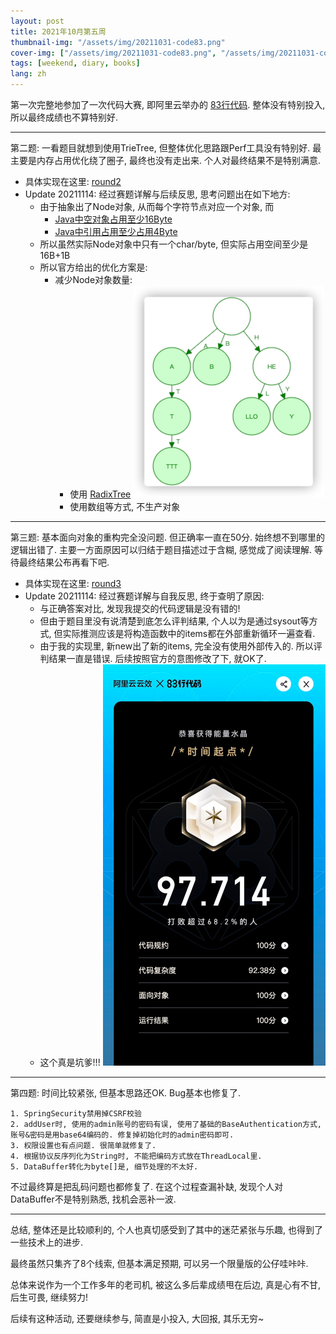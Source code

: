 ```yaml
---
layout: post
title: 2021年10月第五周
thumbnail-img: "/assets/img/20211031-code83.png"
cover-img: ["/assets/img/20211031-code83.png", "/assets/img/20211031-code83-2.png"]
tags: [weekend, diary, books]
lang: zh
---
```

第一次完整地参加了一次代码大赛, 即阿里云举办的 [83行代码](https://code83.ide.aliyun.com/billboard). 
整体没有特别投入, 所以最终成绩也不算特别好. 

---
第二题: 一看题目就想到使用TrieTree, 但整体优化思路跟Perf工具没有特别好. 最主要是内存占用优化绕了圈子, 最终也没有走出来. 个人对最终结果不是特别满意.

- 具体实现在这里: [round2](https://github.com/DavyJones2010/2021-code83-round2.git)
- Update 20211114: 经过赛题详解与后续反思, 思考问题出在如下地方:
  - 由于抽象出了Node对象, 从而每个字符节点对应一个对象, 而
    - [Java中空对象占用至少16Byte](https://www.jianshu.com/p/1ca4b72d50f1)
    - [Java中引用占用至少占用4Byte](https://www.jianshu.com/p/1ca4b72d50f1)
  - 所以虽然实际Node对象中只有一个char/byte, 但实际占用空间至少是 16B+1B 
  - 所以官方给出的优化方案是: 
    - 减少Node对象数量:
      - 使用 [RadixTree](https://www.cs.usfca.edu/~galles/visualization/RadixTree.html) ![radix-tree.png](../../assets/2021-10-31-weekend-summary/radix-tree.png)
      - 使用数组等方式, 不生产对象

---
第三题: 基本面向对象的重构完全没问题. 但正确率一直在50分. 始终想不到哪里的逻辑出错了. 
主要一方面原因可以归结于题目描述过于含糊, 感觉成了阅读理解. 等待最终结果公布再看下吧.

- 具体实现在这里: [round3](https://github.com/DavyJones2010/2021-code83-round3.git)
- Update 20211114: 经过赛题详解与自我反思, 终于查明了原因:
  - 与正确答案对比, 发现我提交的代码逻辑是没有错的!
  - 但由于题目里没有说清楚到底怎么评判结果, 个人以为是通过sysout等方式, 但实际推测应该是将构造函数中的items都在外部重新循环一遍查看.
  - 由于我的实现里, 新new出了新的items, 完全没有使用外部传入的. 所以评判结果一直是错误. 后续按照官方的意图修改了下, 就OK了.
  - 这个真是坑爹!!! 
![img.png](../../assets/2021-10-31-weekend-summary/round3.png)


--- 
第四题: 时间比较紧张, 但基本思路还OK. Bug基本也修复了. 
```
1. SpringSecurity禁用掉CSRF校验
2. addUser时, 使用的admin账号的密码有误, 使用了基础的BaseAuthentication方式, 账号&密码是用base64编码的. 修复掉初始化时的admin密码即可. 
3. 权限设置也有点问题. 很简单就修复了. 
4. 根据协议反序列化为String时, 不能把编码方式放在ThreadLocal里. 
5. DataBuffer转化为byte[]是, 细节处理的不太好. 
```

不过最终算是把乱码问题也都修复了. 在这个过程查漏补缺, 发现个人对DataBuffer不是特别熟悉, 找机会恶补一波.


---
总结, 整体还是比较顺利的, 个人也真切感受到了其中的迷茫紧张与乐趣, 也得到了一些技术上的进步. 

最终虽然只集齐了8个线索, 但基本满足预期, 可以另一个限量版的公仔哇咔咔.

总体来说作为一个工作多年的老司机, 被这么多后辈成绩甩在后边, 真是心有不甘, 后生可畏, 继续努力!

后续有这种活动, 还要继续参与, 简直是小投入, 大回报, 其乐无穷~
